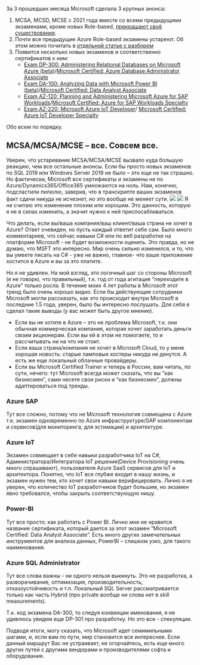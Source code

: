 За 3 прошедших месяца Microsoft сделала 3 крупных анонса:

<ol>
	<li>MCSA, MCSD, MCSE с 2021 года вместе со всеми предыдущими экзаменами, кроме новых Role-based, <a href="https://www.microsoft.com/en-us/learning/community-blog-post.aspx?BlogId=8&Id=375282">прекращают своё существование</a>.</li>
	<li> Почти все предыдущие Azure Role-based экзамены устареют. Об этом можно почитать в <a href="https://habr.com/ru/post/489372/">отдельной статье с разбором</a></li>
	<li> Появится несколько новых экзаменов и соответственно сертификатов к ним:
<ul>
	<li><a href="https://docs.microsoft.com/en-us/learn/certifications/exams/dp-300">Exam DP-300: Administering Relational Databases on Microsoft Azure (beta)</a>/<a href="https://docs.microsoft.com/en-us/learn/certifications/azure-database-administrator-associate">Microsoft Certified: Azure Database Administrator Associate </a></li>
	<li><a href="https://docs.microsoft.com/en-us/learn/certifications/exams/da-100">Exam DA-100: Analyzing Data with Microsoft Power BI (beta)</a>/<a href="https://docs.microsoft.com/en-us/learn/certifications/data-analyst-associate">Microsoft Certified: Data Analyst Associate</a> </li>
	<li><a href="https://docs.microsoft.com/en-us/learn/certifications/exams/az-120">Exam AZ-120: Planning and Administering Microsoft Azure for SAP Workloads</a>/<a href="https://docs.microsoft.com/en-us/learn/certifications/azure-for-sap-workloads-specialty">Microsoft Certified: Azure for SAP Workloads Specialty</a> </li>
	<li><a href="https://docs.microsoft.com/en-us/learn/certifications/exams/az-220">Exam AZ-220: Microsoft Azure IoT Developer</a>/ <a href="https://docs.microsoft.com/en-us/learn/certifications/azure-iot-developer-specialty">Microsoft Certified: Azure IoT Developer Specialty</a></li></ul></li></ol>
Обо всем по порядку.
<cut/>
<h2>MCSA/MCSA/MCSE – все. Совсем все.</h2>
Уверен, что устаревание MCSA/MCSA/MCSE вызвало куда большую реакцию, чем все остальные анонсы. Если бы просто новых экзаменов по SQL 2019 или Windows Server 2019 не было – это еще не так страшно. Но фактически, Microsoft все сертификаты и экзамены не по Azure/Dynamics365/Office365 умножаются на ноль. Нам, конечно, подсластили пилюлю, заверив, что в транскрипте ваших экзаменов факт сдачи никуда не исчезнет, но это вообще не меняет сути. 
 
<img src="https://habrastorage.org/webt/ff/hf/si/ffhfsid228cdr0f6vfa7he-skmm.png" />

<spoiler title="Список экзаменов, которые будут отмечены как устаревшие, слишком велик">
<img src="https://habrastorage.org/webt/r9/w5/8d/r9w58dxioursh0wlqkb9fxrdv-c.png" />
</spoiler>
<spoiler title="У меня есть личное мнение, которое можно прочитать, открыв этот скрытый текст.">
Я не считаю это изменение плохим или хорошим. Это данность, которую я не в силах изменить, а значит нужно к ней приспосабливаться.

Что делать, если вы/ваша компания/ваш клиент/ваша страна не хочет в Azure? Ответ очевиден, но пусть каждый ответит себе сам. 
Было много комментариев, что сейчас навыки C# или по веб разработке на платформе Microsoft - не будет возможности оценить. Это правда, но не думаю, что MSFT это интересно. Мир очень сильно изменился, и то, что вы умеете писать на C# - уже не важно, главное- что ваше приложение хостится в Azure и вы за это платите.

Но я не удивлен. На мой взгляд, это логичный шаг со стороны Microsoft (я не говорю, что правильный), т.к. год от года агитация “переходите в Azure” только росла. В течение моих 4 лет работы в Microsoft этот тренд было очень хорошо видно. Если бы действующие сотрудники Microsoft могли рассказать, как это происходит внутри Microsoft в последние 1.5 года, уверен, было бы интересно послушать. Для себя я сделал такие выводы (у вас может быть другое мнение).

<ul>
	<li>Если вы не хотите в Azure – это не проблема Microsoft,  т.к. они обычная коммерческая компания, которая хочет заработать деньги своим акционерам. Если вы ей в этом не помогаете, то и рассчитывать ни на что не стоит.</li>
	<li>Если ваша страна/компания не хочет в Microsoft Cloud, то у меня хорошая новость: старые ламповые хостеры никуда не денутся. А есть же еще локальный облачные провайдеры.</li>
	<li>Если вы Microsoft Certified Trainer и теперь в России, вам читать, по сути, нечего: тут Microsoft всегда может сказать, что вы “как бизнесмен”, сами несете свои риски и “как бизнесмен”, должны адаптироваться под тренды.</li>
</ul>
</spoiler>
<h3><b>Azure SAP</b></h3>
Тут все сложно, потому что не Microsoft технология совмещена с Azure т.е. экзамен одновременно по Azure инфраструктуре/SAP компонентам и сервисов(для мониторинга, для эстимации) и архитектуре. 

<h3><b>Azure IoT</b></h3>
Экзамен совмещает в себе навыки разработчика IoT на C#, Администратора/Интегратора IoT решения(Device Provisioning очень много спрашивают), пользователя Azure SaaS сервисов для IoT и архитектора. Понятно, что IoT все глубже входит в нашу жизнь, и экзамен нужен тем, кто хочет свои навыки верифицировать. Лично я не уверен, что количество IoT разработчиков будет большим, но экзамен явно требовался, чтобы закрыть соответствующую нишу.

<h3><b>Power-BI</b></h3>
Тут все просто: как работать с Power BI. Лично мне не нравится название сертификата, который дается за этот экзамен “Microsoft Certified: Data Analyst Associate”. Есть много других замечательных инструментов для анализа данных, PowerBI – слишком узко, для такого наименования.

<h3><b>Azure SQL Administrator</b></h3>
Тут все слова важны - ни одного нельзя выкинуть. Это не разработка, а разворачивание, оптимизация, производительность, отказоустойчивость и т.п. Локальный SQL Server рассматривается только как часть Hybrid (про private вообще ни слова нет в skill measurements).

Т.к. код экзамена DA-300, то следуя конвенции именования, я не удивлюсь увидем еще DP-301 про разработку. Но это все - спекуляции. 

Подводя итоги, могу сказать, что Microsoft идет семимильными шагами, и, если вам по пути, мир становится все интереснее. Если данный маршрут Вас не устраивает, не огорчайтесь, есть еще много других путей с другими вендорами и производителями софта и оборудования.